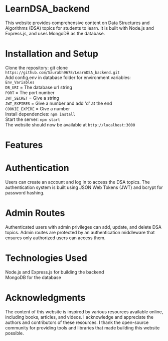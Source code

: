 # LearnDSA_backend

This website provides comprehensive content on Data Structures and Algorithms (DSA) topics for students to learn. It is built with Node.js and Express.js, and uses MongoDB as the database.



# Installation and Setup
Clone the repository: git clone `https://github.com/Saurabh9678/LearnDSA_backend.git`  
Add config.env in database folder for environment variables:  
`Env_Variables`  
`DB_URI` = The database url string  
`PORT` = The port number  
`JWT_SECRET` = Give a string  
`JWT_EXPIRES` = Give a number and add 'd' at the end  
`COOKIE_EXPIRE` = Give a number  
Install dependencies: `npm install`  
Start the server: `npm start`  
The website should now be available at `http://localhost:3000`  



# Features
# Authentication
Users can create an account and log in to access the DSA topics. The authentication system is built using JSON Web Tokens (JWT) and bcrypt for password hashing.


# Admin Routes
Authenticated users with admin privileges can add, update, and delete DSA topics. Admin routes are protected by an authentication middleware that ensures only authorized users can access them.

# Technologies Used
Node.js and Express.js for building the backend  
MongoDB for the database


# Acknowledgments
The content of this website is inspired by various resources available online, including books, articles, and videos. I acknowledge and appreciate the authors and contributors of these resources.
I thank the open-source community for providing tools and libraries that made building this website possible.
